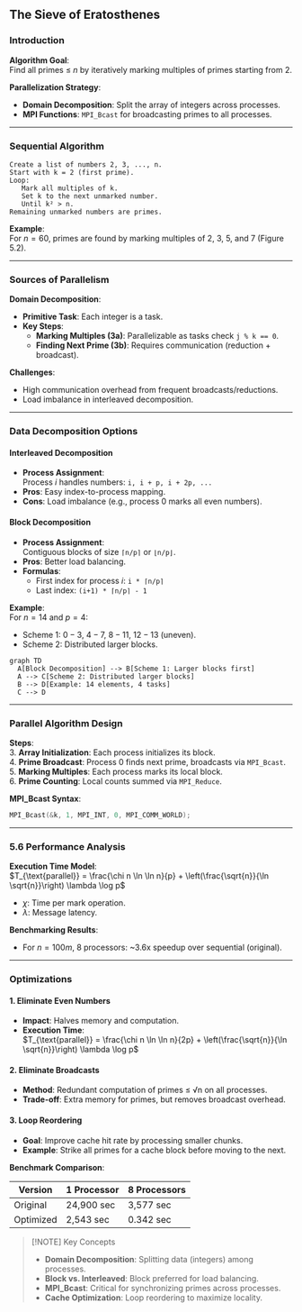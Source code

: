 ## The Sieve of Eratosthenes

### Introduction
**Algorithm Goal**:  
Find all primes ≤ *n* by iteratively marking multiples of primes starting from 2.

**Parallelization Strategy**:  
- **Domain Decomposition**: Split the array of integers across processes.
- **MPI Functions**: `MPI_Bcast` for broadcasting primes to all processes.

---

### Sequential Algorithm
```Pseudocode  
Create a list of numbers 2, 3, ..., n.  
Start with k = 2 (first prime).  
Loop:  
   Mark all multiples of k.  
   Set k to the next unmarked number.  
   Until k² > n.  
Remaining unmarked numbers are primes.
```

**Example**:  
For $n = 60$, primes are found by marking multiples of 2, 3, 5, and 7 (Figure 5.2).

---

### Sources of Parallelism
**Domain Decomposition**:  
- **Primitive Task**: Each integer is a task.  
- **Key Steps**:  
  - **Marking Multiples (3a)**: Parallelizable as tasks check `j % k == 0`.  
  - **Finding Next Prime (3b)**: Requires communication (reduction + broadcast).

**Challenges**:  
- High communication overhead from frequent broadcasts/reductions.  
- Load imbalance in interleaved decomposition.

---

### Data Decomposition Options

#### Interleaved Decomposition
- **Process Assignment**:  
  Process *i* handles numbers: `i, i + p, i + 2p, ...`  
- **Pros**: Easy index-to-process mapping.  
- **Cons**: Load imbalance (e.g., process 0 marks all even numbers).

#### Block Decomposition
- **Process Assignment**:  
  Contiguous blocks of size `⌈n/p⌉` or `⌊n/p⌋`.  
- **Pros**: Better load balancing.  
- **Formulas**:  
  - First index for process *i*: `i * ⌈n/p⌉`  
  - Last index: `(i+1) * ⌈n/p⌉ - 1`  

**Example**:  
For $n = 14$ and $p = 4$:  
- Scheme 1: $0-3$, $4-7$, $8-11$, $12-13$ (uneven).  
- Scheme 2: Distributed larger blocks.

```mermaid
graph TD
  A[Block Decomposition] --> B[Scheme 1: Larger blocks first]
  A --> C[Scheme 2: Distributed larger blocks]
  B --> D[Example: 14 elements, 4 tasks]
  C --> D
```

---

### Parallel Algorithm Design
**Steps**:  
3. **Array Initialization**: Each process initializes its block.  
4. **Prime Broadcast**: Process 0 finds next prime, broadcasts via `MPI_Bcast`.  
5. **Marking Multiples**: Each process marks its local block.  
6. **Prime Counting**: Local counts summed via `MPI_Reduce`.

**MPI_Bcast Syntax**:  
```c
MPI_Bcast(&k, 1, MPI_INT, 0, MPI_COMM_WORLD);
```

---

### 5.6 Performance Analysis
**Execution Time Model**:  
$T_{\text{parallel}} = \frac{\chi n \ln \ln n}{p} + \left(\frac{\sqrt{n}}{\ln \sqrt{n}}\right) \lambda \log p$
- $χ$: Time per mark operation.  
- $\lambda$: Message latency.  

**Benchmarking Results**:  
- For $n = 100m$, 8 processors: ~3.6x speedup over sequential (original).  

---

### Optimizations

#### 1. Eliminate Even Numbers
- **Impact**: Halves memory and computation.  
- **Execution Time**:  
  $T_{\text{parallel}} = \frac{\chi n \ln \ln n}{2p} + \left(\frac{\sqrt{n}}{\ln \sqrt{n}}\right) \lambda \log p$

#### 2. Eliminate Broadcasts
- **Method**: Redundant computation of primes ≤ √n on all processes.  
- **Trade-off**: Extra memory for primes, but removes broadcast overhead.

#### 3. Loop Reordering
- **Goal**: Improve cache hit rate by processing smaller chunks.  
- **Example**: Strike all primes for a cache block before moving to the next.

**Benchmark Comparison**:  

| Version | 1 Processor | 8 Processors |  
|---------|-------------|--------------|  
| Original | 24,900 sec | 3,577 sec |  
| Optimized | 2,543 sec | 0.342 sec |  

> [!NOTE] Key Concepts
> - **Domain Decomposition**: Splitting data (integers) among processes.  
> - **Block vs. Interleaved**: Block preferred for load balancing.  
> - **MPI_Bcast**: Critical for synchronizing primes across processes.  
> - **Cache Optimization**: Loop reordering to maximize locality.

